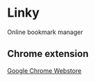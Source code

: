 # Linky
Online bookmark manager

## Chrome extension
[Google Chrome Webstore](https://chrome.google.com/webstore/detail/linky-extension/pghdabpagojegpfplckdbnlalpgidikc)
